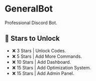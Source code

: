 # GeneralBot
Professional Discord Bot.



## 🌟 Stars to Unlock

- ❌ 3 Stars | Unlock Codes.
- ❌ 5 Stars | Add More Commands.
- ❌ 10 Stars | Add Dashboard.
- ❌ 15 Stars | Add Optimization System.
- ❌ 15 Stars | Add Admin Panel.

